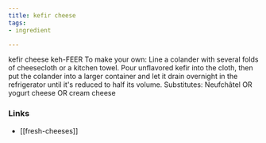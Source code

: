 ```yaml
---
title: kefir cheese
tags:
- ingredient

---
```

kefir cheese keh-FEER To make your own: Line a colander with several folds of cheesecloth or a kitchen towel. Pour unflavored kefir into the cloth, then put the colander into a larger container and let it drain overnight in the refrigerator until it's reduced to half its volume. Substitutes: Neufchâtel OR yogurt cheese OR cream cheese

### Links

* [[fresh-cheeses]]
